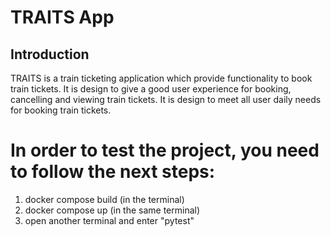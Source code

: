 # TRAITS App 

## Introduction

TRAITS is a train ticketing application which provide
functionality to book train tickets. It is design to give
a good user experience for booking, cancelling and
viewing train tickets. It is design to meet all user daily
needs for booking train tickets.

# In order to test the project, you need to follow the next steps:
1. docker compose build (in the terminal)
2. docker compose up (in the same terminal)
3. open another terminal and enter "pytest" 